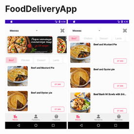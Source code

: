 # FoodDeliveryApp
<img src="https://raw.githubusercontent.com/Anacon6a/FoodDeliveryApp/main/app/src/main/res/drawable/screenshot1.jpg" width="40%" height="40%"> <img src="https://raw.githubusercontent.com/Anacon6a/FoodDeliveryApp/main/app/src/main/res/drawable/screenshot2.jpg" width="40%" height="40%">


